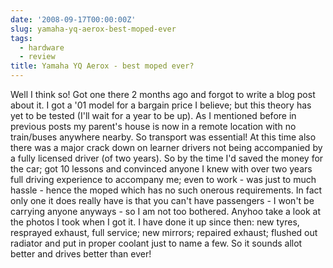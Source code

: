 ```yaml
---
date: '2008-09-17T00:00:00Z'
slug: yamaha-yq-aerox-best-moped-ever
tags:
  - hardware
  - review
title: Yamaha YQ Aerox - best moped ever?
---
```


Well I think so! Got one there 2 months ago and forgot to write a blog post
about it. I got a '01 model for a bargain price I believe; but this theory has
yet to be tested (I'll wait for a year to be up). As I mentioned before in
previous posts my parent's house is now in a remote location with no train/buses
anywhere nearby. So transport was essential! At this time also there was a major
crack down on learner drivers not being accompanied by a fully licensed driver
(of two years). So by the time I'd saved the money for the car; got 10 lessons
and convinced anyone I knew with over two years full driving experience to
accompany me; even to work - was just to much hassle - hence the moped which has
no such onerous requirements. In fact only one it does really have is that you
can't have passengers - I won't be carrying anyone anyways - so I am not too
bothered. Anyhoo take a look at the photos I took when I got it. I have done it
up since then: new tyres, resprayed exhaust, full service; new mirrors; repaired
exhaust; flushed out radiator and put in proper coolant just to name a few. So
it sounds allot better and drives better than ever!

[](http://picasaweb.google.com/s/c/bin/slideshow.swf 'Click here to block this object with Adblock Plus')[](http://picasaweb.google.com/s/c/bin/slideshow.swf 'Click here to block this object with Adblock Plus')
